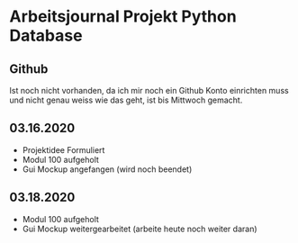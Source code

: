 # Arbeitsjournal Projekt Python Database
## Github
Ist noch nicht vorhanden, da ich mir noch ein Github Konto einrichten muss und nicht genau weiss wie das geht, ist bis Mittwoch gemacht.
## 03.16.2020
- Projektidee Formuliert
- Modul 100 aufgeholt
- Gui Mockup angefangen (wird noch beendet)

## 03.18.2020
- Modul 100 aufgeholt
- Gui Mockup weitergearbeitet (arbeite heute noch weiter daran)